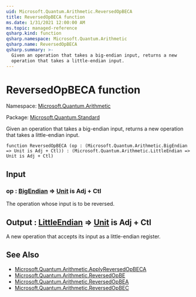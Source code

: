 ```yaml
---
uid: Microsoft.Quantum.Arithmetic.ReversedOpBECA
title: ReversedOpBECA function
ms.date: 1/31/2021 12:00:00 AM
ms.topic: managed-reference
qsharp.kind: function
qsharp.namespace: Microsoft.Quantum.Arithmetic
qsharp.name: ReversedOpBECA
qsharp.summary: >-
  Given an operation that takes a big-endian input, returns a new
  operation that takes a little-endian input.
---
```


# ReversedOpBECA function

Namespace: [Microsoft.Quantum.Arithmetic](xref:Microsoft.Quantum.Arithmetic)

Package: [Microsoft.Quantum.Standard](https://nuget.org/packages/Microsoft.Quantum.Standard)


Given an operation that takes a big-endian input, returns a newoperation that takes a little-endian input.

```qsharp
function ReversedOpBECA (op : (Microsoft.Quantum.Arithmetic.BigEndian => Unit is Adj + Ctl)) : (Microsoft.Quantum.Arithmetic.LittleEndian => Unit is Adj + Ctl)
```


## Input

### op : [BigEndian](xref:Microsoft.Quantum.Arithmetic.BigEndian) => [Unit](xref:microsoft.quantum.lang-ref.unit)  is Adj + Ctl

The operation whose input is to be reversed.



## Output : [LittleEndian](xref:Microsoft.Quantum.Arithmetic.LittleEndian) => [Unit](xref:microsoft.quantum.lang-ref.unit)  is Adj + Ctl

A new operation that accepts its input as a little-endian register.

## See Also

- [Microsoft.Quantum.Arithmetic.ApplyReversedOpBECA](xref:Microsoft.Quantum.Arithmetic.ApplyReversedOpBECA)
- [Microsoft.Quantum.Arithmetic.ReversedOpBE](xref:Microsoft.Quantum.Arithmetic.ReversedOpBE)
- [Microsoft.Quantum.Arithmetic.ReversedOpBEA](xref:Microsoft.Quantum.Arithmetic.ReversedOpBEA)
- [Microsoft.Quantum.Arithmetic.ReversedOpBEC](xref:Microsoft.Quantum.Arithmetic.ReversedOpBEC)
